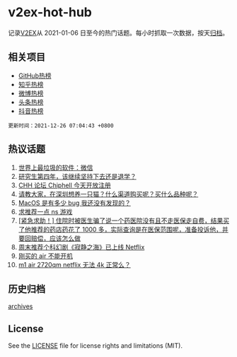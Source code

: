 # v2ex-hot-hub

 记录[V2EX](https://www.v2ex.com/)从 2021-01-06 日至今的热门话题。每小时抓取一次数据，按天[归档](archives)。
 
 ## 相关项目

- [GitHub热榜](https://github.com/snaildev/github-hot-hub)
- [知乎热榜](https://github.com/snaildev/zhihu-hot-hub)
- [微博热榜](https://github.com/snaildev/weibo-hot-hub)
- [头条热榜](https://github.com/snaildev/toutiao-hot-hub)
- [抖音热榜](https://github.com/snaildev/douyin-hot-hub)


 `更新时间：2021-12-26 07:04:43 +0800`

## 热议话题

1. [世界上最垃圾的软件：微信](https://www.v2ex.com/t/824404)
1. [研究生第四年，该继续坚持下去还是退学？](https://www.v2ex.com/t/824377)
1. [CHH 论坛 Chiphell 今天开放注册](https://www.v2ex.com/t/824347)
1. [请教大家，在深圳想养一只猫？什么渠道购买呢？买什么品种呢？](https://www.v2ex.com/t/824383)
1. [MacOS 是有多少 bug 我还没有发现的？](https://www.v2ex.com/t/824390)
1. [求推荐一点 ns 游戏](https://www.v2ex.com/t/824344)
1. [[紧急求助！] 住院时被医生骗了说一个药医院没有且不走医保走自费，结果买了他推荐的药店药花了 1000 多，实际查询是在医保范围呢，准备投诉他，并要回赔偿，应该怎么做](https://www.v2ex.com/t/824386)
1. [周末推荐个科幻剧《寂静之海》已上线 Netflix](https://www.v2ex.com/t/824364)
1. [刚买的 air 不能开机](https://www.v2ex.com/t/824372)
1. [m1 air 2720qm netflix 无法 4k 正常么？](https://www.v2ex.com/t/824376)

## 历史归档

[archives](archives)

## License

See the [LICENSE](LICENSE) file for license rights and limitations (MIT).
